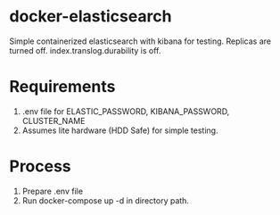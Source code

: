 # docker-elasticsearch
Simple containerized elasticsearch with kibana for testing. 
Replicas are turned off.
index.translog.durability is off.


# Requirements
1. .env file for ELASTIC_PASSWORD, KIBANA_PASSWORD, CLUSTER_NAME
2. Assumes lite hardware (HDD Safe) for simple testing.

# Process
1. Prepare .env file
2. Run docker-compose up -d in directory path.